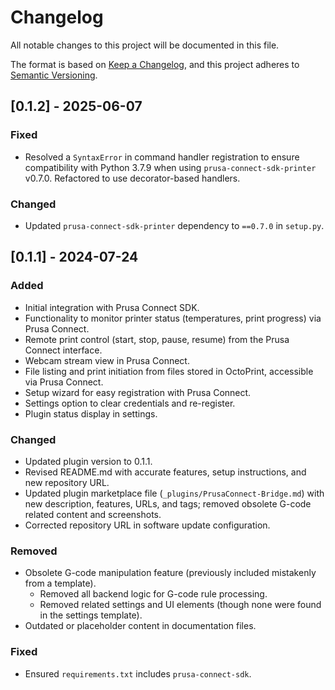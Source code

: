 # Changelog

All notable changes to this project will be documented in this file.

The format is based on [Keep a Changelog](https://keepachangelog.com/en/1.0.0/),
and this project adheres to [Semantic Versioning](https://semver.org/spec/v2.0.0.html).

## [0.1.2] - 2025-06-07
### Fixed
- Resolved a `SyntaxError` in command handler registration to ensure compatibility with Python 3.7.9 when using `prusa-connect-sdk-printer` v0.7.0. Refactored to use decorator-based handlers.
### Changed
- Updated `prusa-connect-sdk-printer` dependency to `==0.7.0` in `setup.py`.

## [0.1.1] - 2024-07-24
### Added
- Initial integration with Prusa Connect SDK.
- Functionality to monitor printer status (temperatures, print progress) via Prusa Connect.
- Remote print control (start, stop, pause, resume) from the Prusa Connect interface.
- Webcam stream view in Prusa Connect.
- File listing and print initiation from files stored in OctoPrint, accessible via Prusa Connect.
- Setup wizard for easy registration with Prusa Connect.
- Settings option to clear credentials and re-register.
- Plugin status display in settings.

### Changed
- Updated plugin version to 0.1.1.
- Revised README.md with accurate features, setup instructions, and new repository URL.
- Updated plugin marketplace file (`_plugins/PrusaConnect-Bridge.md`) with new description, features, URLs, and tags; removed obsolete G-code related content and screenshots.
- Corrected repository URL in software update configuration.

### Removed
- Obsolete G-code manipulation feature (previously included mistakenly from a template).
  - Removed all backend logic for G-code rule processing.
  - Removed related settings and UI elements (though none were found in the settings template).
- Outdated or placeholder content in documentation files.

### Fixed
- Ensured `requirements.txt` includes `prusa-connect-sdk`.
